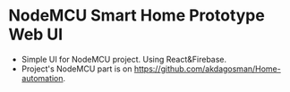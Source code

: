# NodeMCU Smart Home Prototype Web UI

- Simple UI for NodeMCU project. Using React&Firebase.
- Project's NodeMCU part is on https://github.com/akdagosman/Home-automation.

